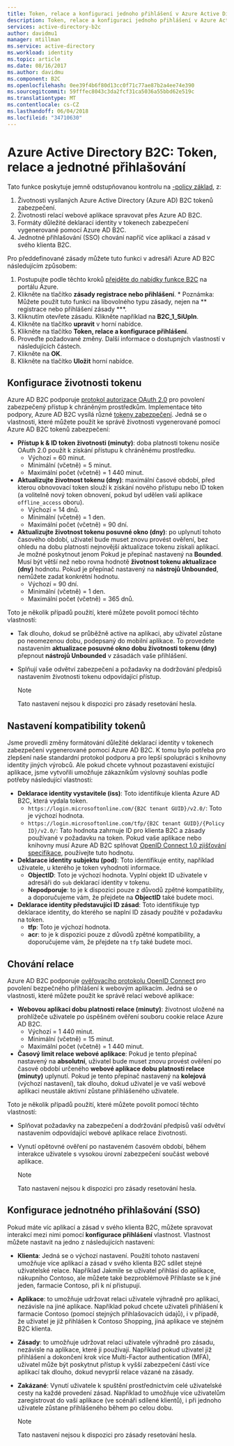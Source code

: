 ```yaml
---
title: Token, relace a konfiguraci jednoho přihlášení v Azure Active Directory B2C | Microsoft Docs
description: Token, relace a konfiguraci jednoho přihlášení v Azure Active Directory B2C.
services: active-directory-b2c
author: davidmu1
manager: mtillman
ms.service: active-directory
ms.workload: identity
ms.topic: article
ms.date: 08/16/2017
ms.author: davidmu
ms.component: B2C
ms.openlocfilehash: 0ee39f4b6f80d13cc0f71c77ae87b2a4ee74e390
ms.sourcegitcommit: 59fffec8043c3da2fcf31ca5036a55bbd62e519c
ms.translationtype: MT
ms.contentlocale: cs-CZ
ms.lasthandoff: 06/04/2018
ms.locfileid: "34710630"
---
```

# <a name="azure-active-directory-b2c-token-session-and-single-sign-on-configuration"></a>Azure Active Directory B2C: Token, relace a jednotné přihlašování

Tato funkce poskytuje jemně odstupňovanou kontrolu na [-policy základ](active-directory-b2c-reference-policies.md), z:

1. Životnosti vysílaných Azure Active Directory (Azure AD) B2C tokenů zabezpečení.
2. Životnosti relací webové aplikace spravovat přes Azure AD B2C.
3. Formáty důležité deklarací identity v tokenech zabezpečení vygenerované pomocí Azure AD B2C.
4. Jednotné přihlašování (SSO) chování napříč více aplikací a zásad v svého klienta B2C.

Pro předdefinované zásady můžete tuto funkci v adresáři Azure AD B2C následujícím způsobem:

1. Postupujte podle těchto kroků [přejděte do nabídky funkce B2C](active-directory-b2c-app-registration.md#navigate-to-b2c-settings) na portálu Azure.
2. Klikněte na tlačítko **zásady registrace nebo přihlášení**. * Poznámka: Můžete použít tuto funkci na libovolného typu zásady, nejen na ** registrace nebo přihlášení zásady ***.
3. Kliknutím otevřete zásadu. Klikněte například na **B2C_1_SiUpIn**.
4. Klikněte na tlačítko **upravit** v horní nabídce.
5. Klikněte na tlačítko **Token, relace a konfigurace přihlášení**.
6. Proveďte požadované změny. Další informace o dostupných vlastností v následujících částech.
7. Klikněte na **OK**.
8. Klikněte na tlačítko **Uložit** horní nabídce.

## <a name="token-lifetimes-configuration"></a>Konfigurace životnosti tokenu

Azure AD B2C podporuje [protokol autorizace OAuth 2.0](active-directory-b2c-reference-protocols.md) pro povolení zabezpečený přístup k chráněným prostředkům. Implementace této podpory, Azure AD B2C vysílá různé [tokeny zabezpečení](active-directory-b2c-reference-tokens.md). Jedná se o vlastnosti, které můžete použít ke správě životnosti vygenerované pomocí Azure AD B2C tokenů zabezpečení:

* **Přístup k & ID token životnosti (minuty)**: doba platnosti tokenu nosiče OAuth 2.0 použít k získání přístupu k chráněnému prostředku.
  * Výchozí = 60 minut.
  * Minimální (včetně) = 5 minut.
  * Maximální počet (včetně) = 1 440 minut.
* **Aktualizujte životnost tokenu (dny)**: maximální časové období, před kterou obnovovací token slouží k získání nového přístupu nebo ID token (a volitelně nový token obnovení, pokud byl udělen vaší aplikace `offline_access` oboru).
  * Výchozí = 14 dnů.
  * Minimální (včetně) = 1 den.
  * Maximální počet (včetně) = 90 dní.
* **Aktualizujte životnost tokenu posuvné okno (dny)**: po uplynutí tohoto časového období, uživatel bude muset znovu provést ověření, bez ohledu na dobu platnosti nejnovější aktualizace tokenu získali aplikací. Je možné poskytnout jenom Pokud je přepínač nastavený na **Bounded**. Musí být větší než nebo rovna hodnotě **životnost tokenu aktualizace (dny)** hodnotu. Pokud je přepínač nastavený na **nástrojů Unbounded**, nemůžete zadat konkrétní hodnotu.
  * Výchozí = 90 dní.
  * Minimální (včetně) = 1 den.
  * Maximální počet (včetně) = 365 dnů.

Toto je několik případů použití, které můžete povolit pomocí těchto vlastností:

* Tak dlouho, dokud se průběžně active na aplikaci, aby uživatel zůstane po neomezenou dobu, podepsaný do mobilní aplikace. To provedete nastavením **aktualizace posuvné okno dobu životnosti tokenu (dny)** přepnout **nástrojů Unbounded** v zásadách vaše přihlášení.
* Splňují vaše odvětví zabezpečení a požadavky na dodržování předpisů nastavením životnosti tokenu odpovídající přístup.

    > [!NOTE]
    > Tato nastavení nejsou k dispozici pro zásady resetování hesla.
    > 
    > 

## <a name="token-compatibility-settings"></a>Nastavení kompatibility tokenů

Jsme provedli změny formátování důležité deklarací identity v tokenech zabezpečení vygenerované pomocí Azure AD B2C. K tomu bylo potřeba pro zlepšení naše standardní protokol podporu a pro lepší spolupráci s knihovny identity jiných výrobců. Ale pokud chcete vyhnout pozastavení existující aplikace, jsme vytvořili umožňuje zákazníkům výslovný souhlas podle potřeby následující vlastnosti:

* **Deklarace identity vystavitele (iss)**: Toto identifikuje klienta Azure AD B2C, která vydala token.
  * `https://login.microsoftonline.com/{B2C tenant GUID}/v2.0/`: Toto je výchozí hodnota.
  * `https://login.microsoftonline.com/tfp/{B2C tenant GUID}/{Policy ID}/v2.0/`: Tato hodnota zahrnuje ID pro klienta B2C a zásady používané v požadavku na token. Pokud vaše aplikace nebo knihovny musí Azure AD B2C splňovat [OpenID Connect 1.0 zjišťování specifikace](http://openid.net/specs/openid-connect-discovery-1_0.html), používejte tuto hodnotu.
* **Deklarace identity subjektu (pod)**: Toto identifikuje entity, například uživatele, u kterého je token vyhodnotí informace.
  * **ObjectID**: Toto je výchozí hodnota. Vyplní objekt ID uživatele v adresáři do `sub` deklarací identity v tokenu.
  * **Nepodporuje**: to je k dispozici pouze z důvodů zpětné kompatibility, a doporučujeme vám, že přejdete na **ObjectID** také budete moci.
* **Deklarace identity představující ID zásad**: Toto identifikuje typ deklarace identity, do kterého se naplní ID zásady použité v požadavku na token.
  * **tfp**: Toto je výchozí hodnota.
  * **acr**: to je k dispozici pouze z důvodů zpětné kompatibility, a doporučujeme vám, že přejdete na `tfp` také budete moci.

## <a name="session-behavior"></a>Chování relace

Azure AD B2C podporuje [ověřovacího protokolu OpenID Connect](active-directory-b2c-reference-oidc.md) pro povolení bezpečného přihlášení k webovým aplikacím. Jedná se o vlastnosti, které můžete použít ke správě relací webové aplikace:

* **Webovou aplikaci dobu platnosti relace (minuty)**: životnost uložené na prohlížeče uživatele po úspěšném ověření souboru cookie relace Azure AD B2C.
  * Výchozí = 1 440 minut.
  * Minimální (včetně) = 15 minut.
  * Maximální počet (včetně) = 1 440 minut.
* **Časový limit relace webové aplikace**: Pokud je tento přepínač nastavený na **absolutní**, uživatel bude muset znovu provést ověření po časové období určeného **webové aplikace dobu platnosti relace (minuty)** uplynutí. Pokud je tento přepínač nastavený na **kolejová** (výchozí nastavení), tak dlouho, dokud uživatel je ve vaší webové aplikaci neustále aktivní zůstane přihlášeného uživatele.

Toto je několik případů použití, které můžete povolit pomocí těchto vlastností:

* Splňovat požadavky na zabezpečení a dodržování předpisů vaší odvětví nastavením odpovídající webové aplikace relace životnosti.
* Vynutí opětovné ověření po nastaveném časovém období, během interakce uživatele s vysokou úrovní zabezpečení součást webové aplikace. 

    > [!NOTE]
    > Tato nastavení nejsou k dispozici pro zásady resetování hesla.
    > 
    > 

## <a name="single-sign-on-sso-configuration"></a>Konfigurace jednotného přihlašování (SSO)
Pokud máte víc aplikací a zásad v svého klienta B2C, můžete spravovat interakcí mezi nimi pomocí **konfigurace přihlášení** vlastnost. Vlastnost můžete nastavit na jedno z následujících nastavení:

* **Klienta**: Jedná se o výchozí nastavení. Použití tohoto nastavení umožňuje více aplikací a zásad v svého klienta B2C sdílet stejné uživatelské relace. Například Jakmile se uživatel přihlásí do aplikace, nákupního Contoso, ale můžete také bezproblémově Přihlaste se k jiné jeden, farmacie Contoso, při k ní přistupují.
* **Aplikace**: to umožňuje udržovat relaci uživatele výhradně pro aplikaci, nezávisle na jiné aplikace. Například pokud chcete uživateli přihlášení k farmacie Contoso (pomocí stejných přihlašovacích údajů), i v případě, že uživatel je již přihlášen k Contoso Shopping, jiná aplikace ve stejném B2C klienta. 
* **Zásady**: to umožňuje udržovat relaci uživatele výhradně pro zásadu, nezávisle na aplikace, které ji používají. Například pokud uživatel již přihlášení a dokončení krok více Multi-Factor authentication (MFA), uživatel může být poskytnut přístup k vyšší zabezpečení částí více aplikací tak dlouho, dokud nevyprší relace vázané na zásady.
* **Zakázané**: Vynutí uživatele k spuštění prostřednictvím celé uživatelské cesty na každé provedení zásad. Například to umožňuje více uživatelům zaregistrovat do vaší aplikace (ve scénáři sdílené klientů), i při jednoho uživatele zůstane přihlášeného během po celou dobu.

    > [!NOTE]
    > Tato nastavení nejsou k dispozici pro zásady resetování hesla.
    > 
    > 

